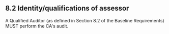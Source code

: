 ## 8.2 Identity/qualifications of assessor
A Qualified Auditor (as defined in Section 8.2 of the Baseline Requirements) MUST perform the CA's audit.

